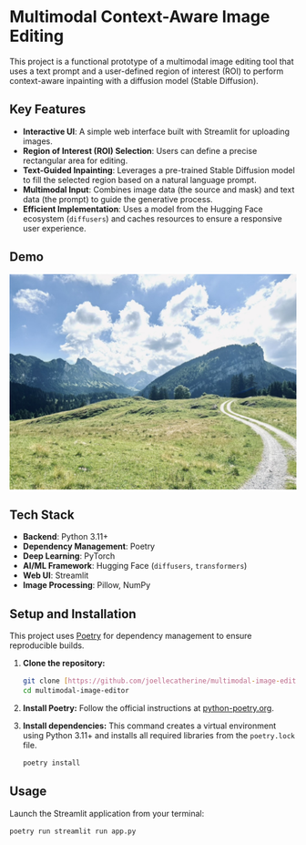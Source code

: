 # Multimodal Context-Aware Image Editing

This project is a functional prototype of a multimodal image editing tool that uses a text prompt and a user-defined region of interest (ROI) to perform context-aware inpainting with a diffusion model (Stable Diffusion).

## Key Features

-   **Interactive UI**: A simple web interface built with Streamlit for uploading images.
-   **Region of Interest (ROI) Selection**: Users can define a precise rectangular area for editing.
-   **Text-Guided Inpainting**: Leverages a pre-trained Stable Diffusion model to fill the selected region based on a natural language prompt.
-   **Multimodal Input**: Combines image data (the source and mask) and text data (the prompt) to guide the generative process.
-   **Efficient Implementation**: Uses a model from the Hugging Face ecosystem (`diffusers`) and caches resources to ensure a responsive user experience.

## Demo

![Application Demo](demo_img/demo_img.jpeg)

## Tech Stack

-   **Backend**: Python 3.11+
-   **Dependency Management**: Poetry
-   **Deep Learning**: PyTorch
-   **AI/ML Framework**: Hugging Face (`diffusers`, `transformers`)
-   **Web UI**: Streamlit
-   **Image Processing**: Pillow, NumPy

## Setup and Installation

This project uses [Poetry](https://python-poetry.org/) for dependency management to ensure reproducible builds.

1.  **Clone the repository:**
    ```bash
    git clone [https://github.com/joellecatherine/multimodal-image-editor.git](https://github.com/joellecatherine/multimodal-image-editor.git)
    cd multimodal-image-editor
    ```

2.  **Install Poetry:**
    Follow the official instructions at [python-poetry.org](https://python-poetry.org/docs/#installation).

3.  **Install dependencies:**
    This command creates a virtual environment using Python 3.11+ and installs all required libraries from the `poetry.lock` file.
    ```bash
    poetry install
    ```

## Usage

Launch the Streamlit application from your terminal:

```bash
poetry run streamlit run app.py